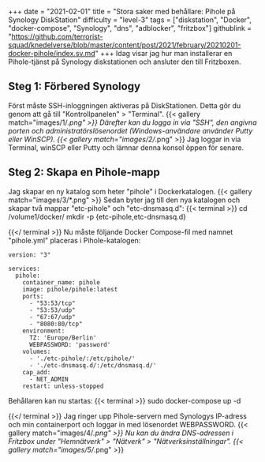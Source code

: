 +++
date = "2021-02-01"
title = "Stora saker med behållare: Pihole på Synology DiskStation"
difficulty = "level-3"
tags = ["diskstation", "Docker", "docker-compose", "Synology", "dns", "adblocker", "fritzbox"]
githublink = "https://github.com/terrorist-squad/knedelverse/blob/master/content/post/2021/february/20210201-docker-pihole/index.sv.md"
+++
Idag visar jag hur man installerar en Pihole-tjänst på Synology diskstationen och ansluter den till Fritzboxen.
## Steg 1: Förbered Synology
Först måste SSH-inloggningen aktiveras på DiskStationen. Detta gör du genom att gå till "Kontrollpanelen" > "Terminal".
{{< gallery match="images/1/*.png" >}}
Därefter kan du logga in via "SSH", den angivna porten och administratörslösenordet (Windows-användare använder Putty eller WinSCP).
{{< gallery match="images/2/*.png" >}}
Jag loggar in via Terminal, winSCP eller Putty och lämnar denna konsol öppen för senare.
## Steg 2: Skapa en Pihole-mapp
Jag skapar en ny katalog som heter "pihole" i Dockerkatalogen.
{{< gallery match="images/3/*.png" >}}
Sedan byter jag till den nya katalogen och skapar två mappar "etc-pihole" och "etc-dnsmasq.d":
{{< terminal >}}
cd /volume1/docker/
mkdir -p {etc-pihole,etc-dnsmasq.d}

{{</ terminal >}}
Nu måste följande Docker Compose-fil med namnet "pihole.yml" placeras i Pihole-katalogen:
```
version: "3"

services:
  pihole:
    container_name: pihole
    image: pihole/pihole:latest
    ports:
      - "53:53/tcp"
      - "53:53/udp"
      - "67:67/udp"
      - "8080:80/tcp"
    environment:
      TZ: 'Europe/Berlin'
      WEBPASSWORD: 'password'
    volumes:
      - './etc-pihole/:/etc/pihole/'
      - './etc-dnsmasq.d/:/etc/dnsmasq.d/'
    cap_add:
      - NET_ADMIN
    restart: unless-stopped

```
Behållaren kan nu startas:
{{< terminal >}}
sudo docker-compose up -d

{{</ terminal >}}
Jag ringer upp Pihole-servern med Synologys IP-adress och min containerport och loggar in med lösenordet WEBPASSWORD.
{{< gallery match="images/4/*.png" >}}
Nu kan du ändra DNS-adressen i Fritzbox under "Hemnätverk" > "Nätverk" > "Nätverksinställningar".
{{< gallery match="images/5/*.png" >}}